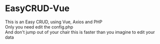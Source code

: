# EasyCRUD-Vue
This is an Easy CRUD, using Vue, Axios and PHP<br>
Only you need edit the config.php<br>
And don't jump out of your chair this is faster than you imagine to edit your data
